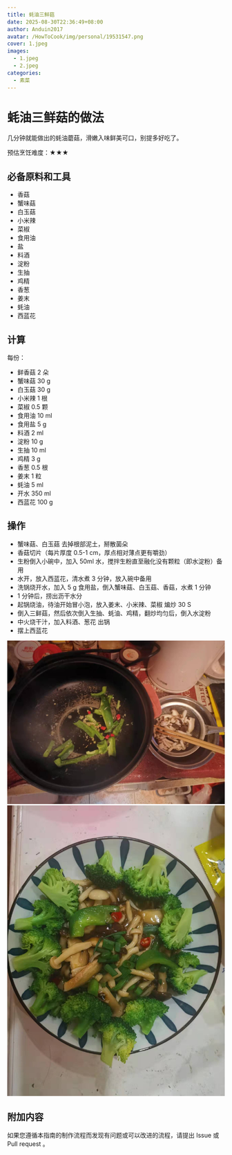```yaml
---
title: 蚝油三鲜菇
date: 2025-08-30T22:36:49+08:00
author: Anduin2017
avatar: /HowToCook/img/personal/19531547.png
cover: 1.jpeg
images:
  - 1.jpeg
  - 2.jpeg
categories:
  - 素菜
---
```


# 蚝油三鲜菇的做法

几分钟就能做出的蚝油蘑菇，滑嫩入味鲜美可口，别提多好吃了。

预估烹饪难度：★★★

## 必备原料和工具

* 香菇
* 蟹味菇
* 白玉菇
* 小米辣
* 菜椒
* 食用油
* 盐
* 料酒
* 淀粉
* 生抽
* 鸡精
* 香葱
* 姜末
* 蚝油
* 西蓝花

## 计算

每份：

* 鲜香菇 2 朵
* 蟹味菇 30 g
* 白玉菇 30 g
* 小米辣 1 根
* 菜椒 0.5 颗
* 食用油 10 ml
* 食用盐 5 g
* 料酒 2 ml
* 淀粉 10 g
* 生抽 10 ml
* 鸡精 3 g
* 香葱 0.5 根
* 姜末 1 粒
* 蚝油 5 ml
* 开水 350 ml
* 西蓝花 100 g

## 操作

* 蟹味菇、白玉菇 去掉根部泥土，掰散菌朵
* 香菇切片（每片厚度 0.5-1 cm，厚点相对薄点更有嚼劲）
* 生粉倒入小碗中，加入 50ml 水，搅拌生粉直至融化没有颗粒（即水淀粉）备用
* 水开，放入西蓝花，清水煮 3 分钟，放入碗中备用
* 洗锅烧开水，加入 5 g 食用盐，倒入蟹味菇、白玉菇、香菇，水煮 1 分钟
* 1 分钟后，捞出沥干水分
* 起锅烧油，待油开始冒小泡，放入姜末、小米辣、菜椒 煸炒 30 S
* 倒入三鲜菇，然后依次倒入生抽、蚝油、鸡精，翻炒均匀后，倒入水淀粉
* 中火烧干汁，加入料酒、葱花 出锅
* 摆上西蓝花

![示例菜成品](./1.jpeg)
![示例菜成品](./2.jpeg)

## 附加内容

如果您遵循本指南的制作流程而发现有问题或可以改进的流程，请提出 Issue 或 Pull request 。
